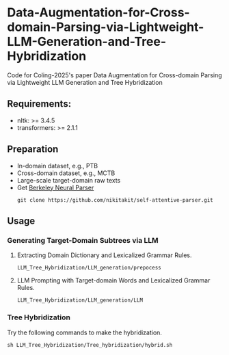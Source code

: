 # Data-Augmentation-for-Cross-domain-Parsing-via-Lightweight-LLM-Generation-and-Tree-Hybridization

Code for Coling-2025's paper Data Augmentation for Cross-domain Parsing via Lightweight LLM Generation and Tree Hybridization

## Requirements:

- nltk: >= 3.4.5
- transformers: >= 2.1.1

## Preparation

- In-domain dataset, e.g., PTB
- Cross-domain dataset, e.g., MCTB
- Large-scale target-domain raw texts
- Get [Berkeley Neural Parser](https://github.com/nikitakit/self-attentive-parser)
  ```
  git clone https://github.com/nikitakit/self-attentive-parser.git
   ```

## Usage

### Generating Target-Domain Subtrees via LLM

1. Extracting Domain Dictionary and Lexicalized Grammar Rules.

   ```
   LLM_Tree_Hybridization/LLM_generation/prepocess
   ```

   

2. LLM Prompting with Target-domain Words and Lexicalized Grammar Rules.

   ```
   LLM_Tree_Hybridization/LLM_generation/LLM
   ```

   

### Tree Hybridization

Try the following commands to make the hybridization.

```
sh LLM_Tree_Hybridization/Tree_hybridization/hybrid.sh
```

